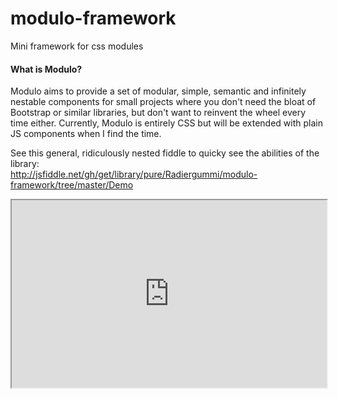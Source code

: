 # modulo-framework
Mini framework for css modules

#### What is Modulo?
Modulo aims to provide a set of modular, simple, semantic and infinitely nestable components for small projects where you don't need the bloat of Bootstrap or similar libraries, but don't want to reinvent the wheel every time either.
Currently, Modulo is entirely CSS but will be extended with plain JS components when I find the time.

See this general, ridiculously nested fiddle to quicky see the abilities of the library:  
http://jsfiddle.net/gh/get/library/pure/Radiergummi/modulo-framework/tree/master/Demo
<iframe
  style="width: 100%; height: 300px"
  src="http://jsfiddle.net/gh/get/library/pure/Radiergummi/modulo-framework/tree/master/Demo">
</iframe>
